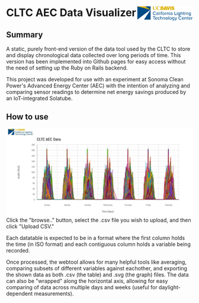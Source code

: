 # CLTC AEC Data Visualizer <img src="assets/2018_Logo_Horiz_Stacked-No_DeptDesign_0.png" alt="CLTC Logo" width="150" style="float: right;"/>

## Summary
A static, purely front-end version of the data tool used by the CLTC to store and display chronological data collected over long periods of time.
This version has been implemented into Github pages for easy access without the need of setting up the Ruby on Rails backend.

This project was developed for use with an experiment at Sonoma Clean Power's Advanced Energy Center (AEC) with the intention of analyzing and comparing sensor readings to determine net energy savings produced by an IoT-integrated Solatube.

## How to use
![levelIn_screenshot](assets/levelIn-screenshot.jpg)
Click the "browse.." button, select the .csv file you wish to upload, and then click "Upload CSV."

Each datatable is expected to be in a format where the first column holds the time (in ISO format) and each contiguous column holds a variable being recorded.

Once processed, the webtool allows for many helpful tools like averaging, comparing subsets of different variables against eachother, and exporting the shown data as both .csv (the table) and .svg (the graph) files. The data can also be "wrapped" along the horizontal axis, allowing for easy comparing of data across multiple days and weeks (useful for daylight-dependent measurements).